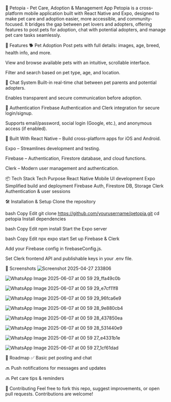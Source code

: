 🐾 Petopia - Pet Care, Adoption & Management App
Petopia is a cross-platform mobile application built with React Native and Expo, designed to make pet care and adoption easier, more accessible, and community-focused. It bridges the gap between pet lovers and adopters, offering features to post pets for adoption, chat with potential adopters, and manage pet care tasks seamlessly.

🚀 Features
🐕 Pet Adoption
Post pets with full details: images, age, breed, health info, and more.

View and browse available pets with an intuitive, scrollable interface.

Filter and search based on pet type, age, and location.

💬 Chat System
Built-in real-time chat between pet parents and potential adopters.

Enables transparent and secure communication before adoption.

🔐 Authentication
Firebase Authentication and Clerk integration for secure login/signup.

Supports email/password, social login (Google, etc.), and anonymous access (if enabled).

📱 Built With
React Native – Build cross-platform apps for iOS and Android.

Expo – Streamlines development and testing.

Firebase – Authentication, Firestore database, and cloud functions.

Clerk – Modern user management and authentication.

📦 Tech Stack
Tech	Purpose
React Native	Mobile UI development
Expo	Simplified build and deployment
Firebase	Auth, Firestore DB, Storage
Clerk	Authentication & user sessions

🛠️ Installation & Setup
Clone the repository

bash
Copy
Edit
git clone https://github.com/yourusername/petopia.git
cd petopia
Install dependencies

bash
Copy
Edit
npm install
Start the Expo server

bash
Copy
Edit
npx expo start
Set up Firebase & Clerk

Add your Firebase config in firebaseConfig.js.

Set Clerk frontend API and publishable keys in your .env file.

📸 Screenshots 
![Screenshot 2025-04-27 233806](https://github.com/user-attachments/assets/5e4871e9-6dc2-4838-87e1-8d2eb9fb0b64)

![WhatsApp Image 2025-06-07 at 00 59 29_ffa49c0b](https://github.com/user-attachments/assets/8faa51e7-f28d-4d8e-91eb-059a54329aec)

![WhatsApp Image 2025-06-07 at 00 59 29_e7cf11f8](https://github.com/user-attachments/assets/4b10f604-cf74-4e07-abc6-2e58d48ef8af)

![WhatsApp Image 2025-06-07 at 00 59 29_96fca6e9](https://github.com/user-attachments/assets/5cbc29ad-76d8-4966-b7b8-6af8b3bfa6aa)

![WhatsApp Image 2025-06-07 at 00 59 28_9e880cb4](https://github.com/user-attachments/assets/3e66a9b1-ca13-4d0f-9591-48b08b3e6490)

![WhatsApp Image 2025-06-07 at 00 59 28_437850ea](https://github.com/user-attachments/assets/12bf4de1-257f-4ec2-97c2-2c30011eca18)

![WhatsApp Image 2025-06-07 at 00 59 28_531440e9](https://github.com/user-attachments/assets/b48e7d2b-1785-46b8-a034-ab52e01217da)

![WhatsApp Image 2025-06-07 at 00 59 27_e4331b1e](https://github.com/user-attachments/assets/870e0b8d-dd75-41a9-bde4-547b7fe6e786)

![WhatsApp Image 2025-06-07 at 00 59 27_1cf61dad](https://github.com/user-attachments/assets/6e833bc6-e0b8-4c10-bdce-bb6b85c77b72)


📍 Roadmap
✅ Basic pet posting and chat

🔜 Push notifications for messages and updates

🔜 Pet care tips & reminders


🤝 Contributing
Feel free to fork this repo, suggest improvements, or open pull requests. Contributions are welcome!
